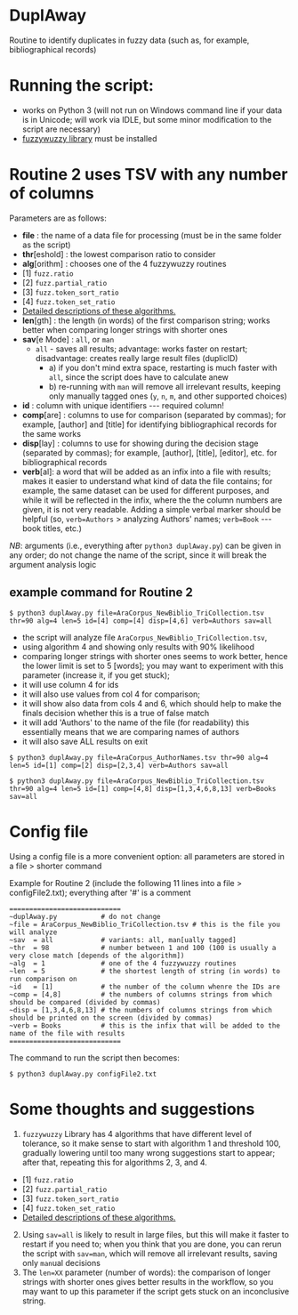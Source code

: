 # DuplAway
Routine to identify duplicates in fuzzy data (such as, for example, bibliographical records)

# Running the script:
   - works on Python 3 (will not run on Windows command line if your data is in Unicode; will work via IDLE, but some minor modification to the script are necessary)
   - [fuzzywuzzy library](http://chairnerd.seatgeek.com/fuzzywuzzy-fuzzy-string-matching-in-python/) must be installed

# Routine 2 uses TSV with any number of columns

Parameters are as follows:

 - **file** : the name of a data file for processing (must be in the same folder as the script)
 - **thr**[eshold] : the lowest comparison ratio to consider
 - **alg**[orithm] : chooses one of the 4 fuzzywuzzy routines
  - [1] `fuzz.ratio`
  - [2] `fuzz.partial_ratio`
  - [3] `fuzz.token_sort_ratio`
  - [4] `fuzz.token_set_ratio`
  - [Detailed descriptions of these algorithms.](http://chairnerd.seatgeek.com/fuzzywuzzy-fuzzy-string-matching-in-python/)
 - **len**[gth]    : the length (in words) of the first comparison string; works better when comparing longer strings with shorter ones
 - **sav**[e Mode] : `all`, or `man`
   - `all` - saves all results; advantage: works faster on restart; disadvantage: creates really large result files (duplicID)
     - a) if you don't mind extra space, restarting is much faster with `all`, since the script does have to calculate anew
     - b) re-running with `man` will remove all irrelevant results, keeping only manually tagged ones (`y`, `n`, `m`, and other supported choices)
 - **id** : column with unique identifiers --- required column!
 - **comp**[are] : columns to use for comparison (separated by commas); for example, [author] and [title] for identifying bibliographical records for the same works
 - **disp**[lay] : columns to use for showing during the decision stage (separated by commas); for example, [author], [title], [editor], etc. for bibliographical records
 - **verb**[al]: a word that will be added as an infix into a file with results; makes it easier to understand what kind of data the file contains; for example, the same dataset can be used for different purposes, and while it will be reflected in the infix, where the the column numbers are given, it is not very readable. Adding a simple verbal marker should be helpful (so, `verb=Authors` > analyzing Authors' names; `verb=Book` --- book titles, etc.)

*NB*: arguments (i.e., everything after `python3 duplAway.py`) can be given in any order; do not change the name of the script, since it will break the argument analysis logic

## example command for Routine 2
```
$ python3 duplAway.py file=AraCorpus_NewBiblio_TriCollection.tsv thr=90 alg=4 len=5 id=[4] comp=[4] disp=[4,6] verb=Authors sav=all
```

- the script will analyze file `AraCorpus_NewBiblio_TriCollection.tsv`,
- using algorithm 4 and showing only results with 90% likelihood
- comparing longer strings with shorter ones seems to work better, hence the lower limit is set to 5 [words]; you may want to experiment with this parameter (increase it, if you get stuck);
- it will use column 4 for ids
- it will also use values from col 4 for comparison;
- it will show also data from cols 4 and 6, which should help to make the finals decision whether this is a true of false match
- it will add 'Authors' to the name of the file (for readability) this essentially means that we are comparing names of authors
- it will also save ALL results on exit

```
$ python3 duplAway.py file=AraCorpus_AuthorNames.tsv thr=90 alg=4 len=5 id=[1] comp=[2] disp=[2,3,4] verb=Authors sav=all
```

```
$ python3 duplAway.py file=AraCorpus_NewBiblio_TriCollection.tsv thr=90 alg=4 len=5 id=[1] comp=[4,8] disp=[1,3,4,6,8,13] verb=Books sav=all
```

# Config file
Using a config file is a more convenient option: all parameters are stored in a file > shorter command

Example for Routine 2 (include the following 11 lines into a file > configFile2.txt); everything after '#' is a comment

```
============================
~duplAway.py           # do not change
~file = AraCorpus_NewBiblio_TriCollection.tsv # this is the file you will analyze
~sav  = all            # variants: all, man[ually tagged]
~thr  = 98             # number between 1 and 100 (100 is usually a very close match [depends of the algorithm])
~alg  = 1              # one of the 4 fuzzywuzzy routines 
~len  = 5              # the shortest length of string (in words) to run comparison on
~id   = [1]            # the number of the column whenre the IDs are
~comp = [4,8]          # the numbers of columns strings from which should be compared (divided by commas)
~disp = [1,3,4,6,8,13] # the numbers of columns strings from which should be printed on the screen (divided by commas)
~verb = Books          # this is the infix that will be added to the name of the file with results  
============================
```

The command to run the script then becomes:

```
$ python3 duplAway.py configFile2.txt
```

# Some thoughts and suggestions
 1. `fuzzywuzzy` Library has 4 algorithms that have different level of tolerance, so it make sense to start with algorithm 1 and threshold 100, gradually lowering until too many wrong suggestions start to appear; after that, repeating this for algorithms 2, 3, and 4.
   - [1] `fuzz.ratio`
   - [2] `fuzz.partial_ratio`
   - [3] `fuzz.token_sort_ratio`
   - [4] `fuzz.token_set_ratio`
   - [Detailed descriptions of these algorithms.](http://chairnerd.seatgeek.com/fuzzywuzzy-fuzzy-string-matching-in-python/)
 2. Using `sav=all` is likely to result in large files, but this will make it faster to restart if you need to; when you think that you are done, you can rerun the script with `sav=man`, which will remove all irrelevant results, saving only `man`ual decisions
 3. The `len=XX` parameter (number of words): the comparison of longer strings with shorter ones gives better results in the workflow, so you may want to up this parameter if the script gets stuck on an inconclusive string.

